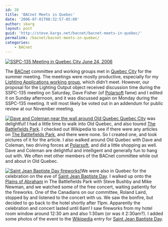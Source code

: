 ```yaml
---
id: 28
title: 'BACnet Meets in Quebec'
date: '2006-07-01T08:32:57-05:00'
author: skarg
layout: post
guid: 'http://steve.kargs.net/bacnet/bacnet-meets-in-quebec/'
permalink: /bacnet/bacnet-meets-in-quebec/
categories:
    - BACnet
---
```


[![SSPC-135 Meeting in Quebec City June 24, 2006](http://steve.kargs.net/wp-content/uploads/2006/07/sspc-135-saturday.thumbnail.jpg "SSPC-135 Meeting in Quebec City June 24, 2006")](http://steve.kargs.net/wp-content/uploads/2006/07/sspc-135-saturday.jpg "SSPC-135 BACnet Saturday Meeting")

The [BACnet](http://bacnet.org/) committee and working groups met in [Quebec City](http://en.wikipedia.org/wiki/Quebec_city) for the summer meeting. The meetings were mostly productive, especially for my [Lighting Applications working group](http://www.bacnet.org/WG/LA/index.html), which didn’t meet. However, our proposal for the Lighting Output object received discussion time during the SSPC-135 meeting on Saturday, Dave Fisher (of [Polarsoft](http://www.polarsoft.biz/) fame) and I edited it on Sunday afternoon, and it was discussed again on Monday during the SSPC-135 meeting. It will most likely be voted out in an addendum for public review at our November meeting.

[![Dave and Coleman near the wall around Old Quebec](http://steve.kargs.net/wp-content/uploads/2006/07/dave-coleman-arch.thumbnail.jpg "Dave and Coleman near the wall around Old Quebec")](http://steve.kargs.net/wp-content/uploads/2006/07/dave-coleman-arch.jpg "Dave and Coleman near the arched bridge")[ Quebec City](http://www.quebecweb.com/) was delightful! I had a little time to walk into Old Quebec, and also toured [The Battlefields Park](http://en.wikipedia.org/wiki/The_Battlefields_Park). I checked out Wikipedia to see if there were any articles on [The Battlefields Park](http://en.wikipedia.org/wiki/The_Battlefields_Park), and there were none. So I created one, and took pictures of it for the article. I also walked around Old Quebec with Dave and Coleman, two driving forces at [Polarsoft](http://www.polarsoft.biz/), and did a little shopping as well. Dave and Coleman are delightful and intelligent and generally fun to hang out with. We often met other members of the BACnet committee while out and about in Old Quebec.

[![Saint Jean Baptiste Day fireworks!](http://steve.kargs.net/wp-content/uploads/2006/07/sjb-day-fireworks.thumbnail.jpg "Saint Jean Baptiste Day fireworks!")](http://steve.kargs.net/wp-content/uploads/2006/07/sjb-day-fireworks.jpg "Saint Jean Baptiste Day fireworks")We were also in Quebec for the celebration on the eve of [Saint Jean Baptiste Day](http://en.wikipedia.org/wiki/Fete_nationale_du_Qu%C3%A9bec). I walked up onto the [Plains of Abraham](http://en.wikipedia.org/wiki/Plains_of_abraham) in The Battlefields Park with Steve Bushby and Mike Newman, and we watched some of the free concert, waiting patiently for the fireworks. One of the Canadians on our committee, Roland Laird, stopped by and listened to the concert with us. We saw the bonfire, but decided to go back to the hotel shortly after 11pm. Apparently the celebration and concert lasted until 6am! I saw fireworks from my hotel room window around 12:30 am and also 1:30am (or was it 2:30am?). I added some photos of the event to the [Wikipedia](http://en.wikipedia.org/) entry for [Saint Jean Baptiste Day](http://en.wikipedia.org/wiki/Saint_Jean_Baptiste_Day).